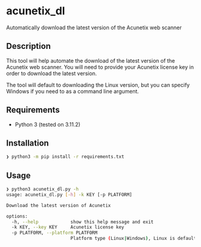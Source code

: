 # acunetix_dl

Automatically download the latest version of the Acunetix web scanner

## Description

This tool will help automate the download of the latest version of the Acunetix web scanner. You will need to provide your Acunetix license key in order to download the latest version.

The tool will default to downloading the Linux version, but you can specify Windows if you need to as a command line argument.

## Requirements

- Python 3 (tested on 3.11.2)

## Installation

```bash
❯ python3 -m pip install -r requirements.txt
```

## Usage

```bash
❯ python3 acunetix_dl.py -h
usage: acunetix_dl.py [-h] -k KEY [-p PLATFORM]

Download the latest version of Acunetix

options:
  -h, --help            show this help message and exit
  -k KEY, --key KEY     Acunetix license key
  -p PLATFORM, --platform PLATFORM
                        Platform type (Linux|Windows), Linux is default
```
